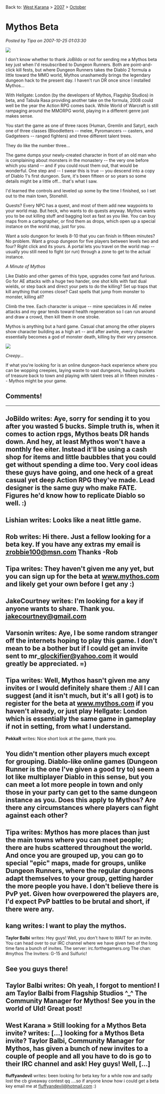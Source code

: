 Back to: [West Karana](/posts/westkarana.md) > [2007](/posts/2007/westkarana.md) > [October](./westkarana.md)
# Mythos Beta

*Posted by Tipa on 2007-10-25 01:03:30*

![](../../../uploads/2007/10/mythos-nash2.jpg)

I don't know whether to thank JoBildo or not for sending me a Mythos beta key just when I'd resubscribed to Dungeon Runners. Both are point-and-click kill fests, but where Dungeon Runners takes the Diablo 2 formula a little toward the MMO world, Mythos unashamedly brings the legendary dungeon hack to the present day. I haven't run DR once since I installed Mythos...

With Hellgate: London (by the developers of Mythos, Flagship Studios) in beta, and Tabula Rasa providing another take on the formula, 2008 could well be the year the Action RPG comes back. While World of Warcraft is still rampaging around the MMORPG world, playing in a different genre just makes sense.

You start the game as one of three races (Human, Gremlin and Satyr), each one of three classes (Bloodletters -- melee, Pyromancers -- casters, and Gadgeteers -- ranged fighters) and three different talent trees.

They do like the number three...

The game dumps your newly-created character in front of an old man who is complaining about monsters in the monastery -- the very one before which you stand -- and if you could roust them out, that would be wonderful. One step and -- I swear this is true -- you descend into a copy of Diablo 1's first dungeon. Sure, it's been fifteen or so years so some details might be a little off... that's what I saw.

I'd learned the controls and leveled up some by the time I finished, so I set out to the main town, Stonehill.

Quests? Every NPC has a quest, and most of them add new waypoints to your world map. But heck, who wants to do quests anyway. Mythos wants you to be out killing stuff and bagging loot as fast as you like. You can buy maps from a cartographer, or find them as drops, which open up a special instance on the world map, just for you.

Want a solo dungeon for levels 8-10 that you can finish in fifteen minutes? No problem. Want a group dungeon for five players between levels two and four? Right click and its yours. A portal lets you travel on the world map -- usually you still need to fight (or run) through a zone to get to the actual instance.


  
*A Minute of Mythos*

Like Diablo and other games of this type, upgrades come fast and furious. Go for AE attacks with a huge two hander, one shot kills with fast dual wields, or step back and direct your pets to do the killing? Set up traps that kill anything that comes close? Cast spells that jump from monster to monster, killing all?

Climb the tree. Each character is unique -- mine specializes in AE melee attacks and my gear tends toward health regeneration so I can run around and draw a crowd, then kill them in one stroke.

Mythos is anything but a hard game. Casual chat among the other players show character building as a high art -- and after awhile, every character essentially becomes a god of monster death, killing by their very presence.

![](../../../uploads/2007/10/mythos-fight.jpg)
  
*Creepy...*

If what you're looking for is an online dungeon-hack experience where you can be wopping creepies, laying waste to vast dungeons, hauling buckets of treasure back to town and playing with talent trees all in fifteen minutes -- Mythos might be your game.

## Comments!
---
**JoBildo** writes: Aye, sorry for sending it to you after you wasted 5 bucks. Simple truth is, when it comes to action rpgs, Mythos beats DR hands down. And hey, at least Mythos won't have a monthly fee eiter. Instead it'll be using a cash shop for items and little baubbles that you could get without spending a dime too. Very cool ideas these guys have going, and one heck of a great casual yet deep Action RPG they've made. Lead designer is the same guy who make FATE. Figures he'd know how to replicate Diablo so well. :)
---
**Lishian** writes: Looks like a neat little game.
---
**Rob** writes: Hi there. Just a fellow looking for a beta key. If you have any extras my email is zrobbie100@msn.com Thanks
-Rob
---
**Tipa** writes: They haven't given me any yet, but you can sign up for the beta at www.mythos.com and likely get your own before I get any :)
---
**JakeCourtney** writes: I'm looking for a key if anyone wants to share. Thank you. jakecourtney@gmail.com
---
**Varsonin** writes: Aye, I be some random stranger off the internets hoping to play this game. I don't mean to be a bother but if I could get an invite sent to mr\_glockifier@yahoo.com it would greatly be appreciated. =)
---
**Tipa** writes: Well, Mythos hasn't given me any invites or I would definitely share them :/ All I can suggest (and it isn't much, but it's all I got) is to register for the beta at www.mythos.com if you haven't already, or just play Hellgate: London which is essentially the same game in gameplay if not in setting, from what I understand.
---
**PekkaR** writes: Nice short look at the game, thank you.

You didn't mention other players much except for grouping. Diablo-like online games (Dungeon Runner is the one I've given a good try to) seem a lot like multiplayer Diablo in this sense, but you can meet a lot more people in town and only those in your party can get to the same dungeon instance as you. Does this apply to Mythos? Are there any circumstances where players can fight against each other?
---
**Tipa** writes: Mythos has more places than just the main towns where you can meet people; there are hubs scattered throughout the world. And once you are grouped up, you can go to special "epic" maps, made for groups, unlike Dungeon Runners, where the regular dungeons adapt themselves to your group, getting harder the more people you have. I don't believe there is PvP yet. Given how overpowered the players are, I'd expect PvP battles to be brutal and short, if there were any.
---
**kang** writes: I want to play the mythos.
---
**Taylor Balbi** writes: Hey guys! Well, you don't have to WAIT for an invite. You can head over to our IRC channel where we have given two of the long time fans a bunch of invites. The server: irc.forthegamers.org
The chan: #mythos
The Inviters: G-15 and Sulfuric!

See you guys there!
---
**Taylor Balbi** writes: Oh yeah, I forgot to mention! I am Taylor Balbi from Flagship Studios ^\_^ The Community Manager for Mythos! See you in the world of Uld! Great post!
---
**West Karana » Still looking for a Mythos Beta invite?** writes: [...] looking for a Mythos Beta invite? Taylor Balbi, Community Manager for Mythos, has given a bunch of new invites to a couple of people and all you have to do is go to their IRC channel and ask! Hey guys! Well, [...]
---
**fluffyandevil** writes: been looking for beta key for a while now and sadly lost the cb giveaway contest qq ....so if anyone know how i could get a beta key email me at fluffyandevil@hotmail.com :)
